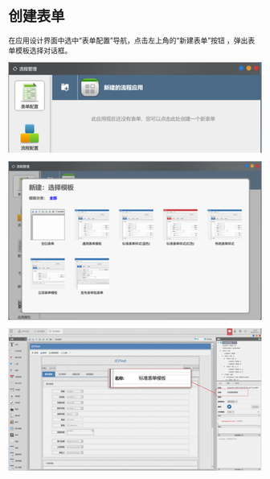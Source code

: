 # 创建表单

在应用设计界面中选中“表单配置”导航，点击左上角的“新建表单”按钮 ，弹出表单模板选择对话框。

![](../../.gitbook/assets/image%20%2812%29.png)

![&#x70B9;&#x51FB;&#x201C;&#x901A;&#x7528;&#x8868;&#x5355;&#x6A21;&#x677F;&#x201D;&#xFF0C;&#x65B0;&#x5EFA;&#x4E00;&#x4E2A;&#x8868;&#x5355;&#xFF0C;&#x5E76;&#x5C06;&#x8868;&#x5355;&#x540D;&#x79F0;&#x6539;&#x4E3A;&#x201C;&#x62A5;&#x9500;&#x7533;&#x8BF7;&#x8868;&#x5355;&#x201D;&#x3002;&#x5982;&#x4E0B;&#x56FE;](../../.gitbook/assets/image%20%2892%29.png)

![](../../.gitbook/assets/image%20%2861%29.png)







